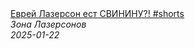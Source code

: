 <!--2025-01-22 09:01:05-->
<div class="yb">
  <a class="nodecor" href="/posts.html?eda/evrej_lazerson_est_svininu_shorts">
    <img class="preview" data-videoid="tuRUDNckWkE" src="https://i1.ytimg.com/vi/tuRUDNckWkE/hqdefault.jpg" align="middle" alt="">
  </a>
  <div class="inlbl text">
    <a class="nodecor" href="/posts.html?eda/evrej_lazerson_est_svininu_shorts">Еврей Лазерсон ест СВИНИНУ?! #shorts</a><br>
    <i class="smaller2">Зона Лазерсoнов</i><br>
    <i class="smaller3">2025-01-22</i>
  </div>
</div>
